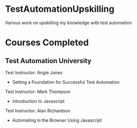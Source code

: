 # TestAutomationUpskilling
Various work on upskilling my knowledge with test automation 

# Courses Completed

## Test Automation University 

Test Instructor: Angie Jones
- Setting a Foundation for Successful Test Automation 

Test Instructor: Mark Thompson
* Introduction to Javascript

Test Instructor: Alan Richardson
* Automating in the Browser Using Javascript

